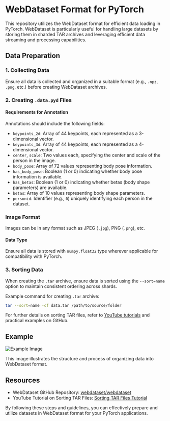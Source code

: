 # WebDataset Format for PyTorch

This repository utilizes the WebDataset format for efficient data loading in PyTorch. WebDataset is particularly useful for handling large datasets by storing them in sharded TAR archives and leveraging efficient data streaming and processing capabilities.

## Data Preparation

### 1. Collecting Data

Ensure all data is collected and organized in a suitable format (e.g., `.npz`, `.png`, etc.) before creating WebDataset archives.

### 2. Creating `.data.pyd` Files

#### Requirements for Annotation

Annotations should include the following fields:
- `keypoints_2d`: Array of 44 keypoints, each represented as a 3-dimensional vector.
- `keypoints_3d`: Array of 44 keypoints, each represented as a 4-dimensional vector.
- `center`, `scale`: Two values each, specifying the center and scale of the person in the image.
- `body_pose`: Array of 72 values representing body pose information.
- `has_body_pose`: Boolean (1 or 0) indicating whether body pose information is available.
- `has_betas`: Boolean (1 or 0) indicating whether betas (body shape parameters) are available.
- `betas`: Array of 10 values representing body shape parameters.
- `personid`: Identifier (e.g., `0`) uniquely identifying each person in the dataset.

### Image Format

Images can be in any format such as JPEG (`.jpg`), PNG (`.png`), etc.

#### Data Type

Ensure all data is stored with `numpy.float32` type wherever applicable for compatibility with PyTorch.

### 3. Sorting Data

When creating the `.tar` archive, ensure data is sorted using the `--sort=name` option to maintain consistent ordering across shards.

Example command for creating `.tar` archive:
```bash
tar --sort=name -cf data.tar /path/to/source/folder
```

For further details on sorting TAR files, refer to [YouTube tutorials](https://www.youtube.com/watch?v=v_PacO-3OGQ) and practical examples on GitHub.

## Example

![Example Image](https://github.com/user-attachments/assets/bcb8fedb-98f9-4f0f-ae20-6db00d508ef1)

This image illustrates the structure and process of organizing data into WebDataset format.

## Resources

- WebDataset GitHub Repository: [webdataset/webdataset](https://github.com/webdataset/webdataset)
- YouTube Tutorial on Sorting TAR Files: [Sorting TAR Files Tutorial](https://www.youtube.com/watch?v=v_PacO-3OGQ)

By following these steps and guidelines, you can effectively prepare and utilize datasets in WebDataset format for your PyTorch applications.
